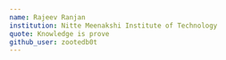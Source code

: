 ```yaml
---
name: Rajeev Ranjan
institution: Nitte Meenakshi Institute of Technology
quote: Knowledge is prove
github_user: zootedb0t
---
```


